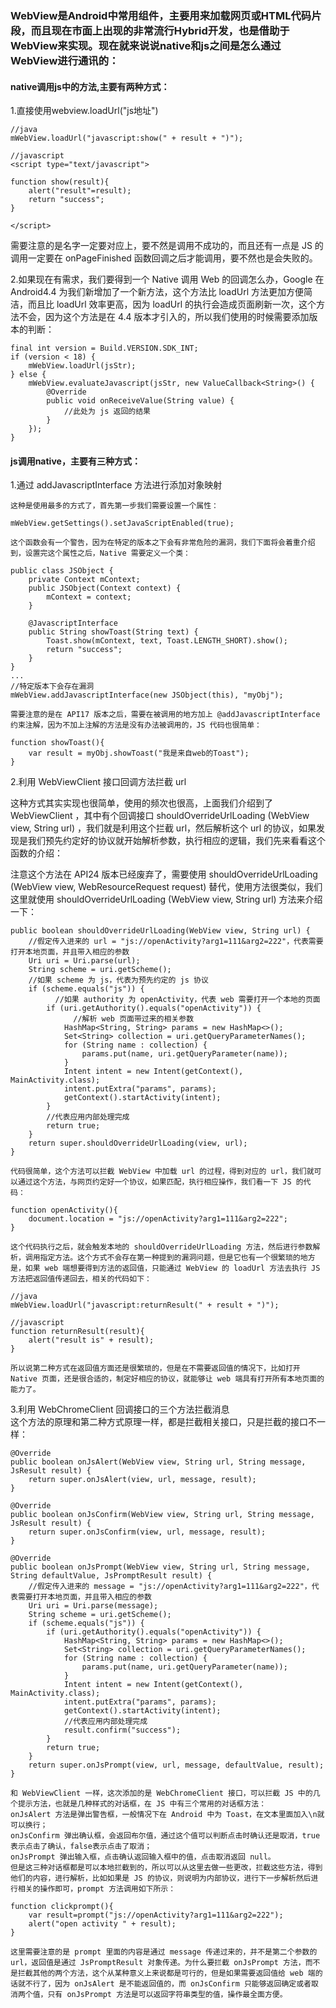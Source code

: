 ### WebView是Android中常用组件，主要用来加载网页或HTML代码片段，而且现在市面上出现的非常流行Hybrid开发，也是借助于WebView来实现。现在就来说说native和js之间是怎么通过WebView进行通讯的：  
#### native调用js中的方法,主要有两种方式：
1.直接使用webview.loadUrl("js地址")
```
//java
mWebView.loadUrl("javascript:show(" + result + ")");

//javascript
<script type="text/javascript">

function show(result){
    alert("result"=result);
    return "success";
}

</script>
```
需要注意的是名字一定要对应上，要不然是调用不成功的，而且还有一点是 JS 的调用一定要在 onPageFinished 函数回调之后才能调用，要不然也是会失败的。 

2.如果现在有需求，我们要得到一个 Native 调用 Web 的回调怎么办，Google 在 Android4.4 为我们新增加了一个新方法，这个方法比 loadUrl 方法更加方便简洁，而且比 loadUrl 效率更高，因为 loadUrl 的执行会造成页面刷新一次，这个方法不会，因为这个方法是在 4.4 版本才引入的，所以我们使用的时候需要添加版本的判断：
```
final int version = Build.VERSION.SDK_INT;
if (version < 18) {
    mWebView.loadUrl(jsStr);
} else {
    mWebView.evaluateJavascript(jsStr, new ValueCallback<String>() {
        @Override
        public void onReceiveValue(String value) {
            //此处为 js 返回的结果
        }
    });
}
```
#### js调用native，主要有三种方式：  
1.通过 addJavascriptInterface 方法进行添加对象映射  
```
这种是使用最多的方式了，首先第一步我们需要设置一个属性：

mWebView.getSettings().setJavaScriptEnabled(true);

这个函数会有一个警告，因为在特定的版本之下会有非常危险的漏洞，我们下面将会着重介绍到，设置完这个属性之后，Native 需要定义一个类：

public class JSObject {
    private Context mContext;
    public JSObject(Context context) {
        mContext = context;
    }

    @JavascriptInterface
    public String showToast(String text) {
        Toast.show(mContext, text, Toast.LENGTH_SHORT).show();
        return "success";
    }
}
...
//特定版本下会存在漏洞
mWebView.addJavascriptInterface(new JSObject(this), "myObj");

需要注意的是在 API17 版本之后，需要在被调用的地方加上 @addJavascriptInterface 约束注解，因为不加上注解的方法是没有办法被调用的，JS 代码也很简单：

function showToast(){
    var result = myObj.showToast("我是来自web的Toast");
}
```
2.利用 WebViewClient 接口回调方法拦截 url  

这种方式其实实现也很简单，使用的频次也很高，上面我们介绍到了 WebViewClient ，其中有个回调接口 shouldOverrideUrlLoading (WebView view, String url) ，我们就是利用这个拦截 url，然后解析这个 url 的协议，如果发现是我们预先约定好的协议就开始解析参数，执行相应的逻辑，我们先来看看这个函数的介绍：

注意这个方法在 API24 版本已经废弃了，需要使用 shouldOverrideUrlLoading (WebView view, WebResourceRequest request) 替代，使用方法很类似，我们这里就使用 shouldOverrideUrlLoading (WebView view, String url) 方法来介绍一下：
```
public boolean shouldOverrideUrlLoading(WebView view, String url) {
    //假定传入进来的 url = "js://openActivity?arg1=111&arg2=222"，代表需要打开本地页面，并且带入相应的参数
    Uri uri = Uri.parse(url);
    String scheme = uri.getScheme();
    //如果 scheme 为 js，代表为预先约定的 js 协议
    if (scheme.equals("js")) {
          //如果 authority 为 openActivity，代表 web 需要打开一个本地的页面
        if (uri.getAuthority().equals("openActivity")) {
              //解析 web 页面带过来的相关参数
            HashMap<String, String> params = new HashMap<>();
            Set<String> collection = uri.getQueryParameterNames();
            for (String name : collection) {
                params.put(name, uri.getQueryParameter(name));
            }
            Intent intent = new Intent(getContext(), MainActivity.class);
            intent.putExtra("params", params);
            getContext().startActivity(intent);
        }
        //代表应用内部处理完成
        return true;
    }
    return super.shouldOverrideUrlLoading(view, url);
}

代码很简单，这个方法可以拦截 WebView 中加载 url 的过程，得到对应的 url，我们就可以通过这个方法，与网页约定好一个协议，如果匹配，执行相应操作，我们看一下 JS 的代码：

function openActivity(){
    document.location = "js://openActivity?arg1=111&arg2=222";
}

这个代码执行之后，就会触发本地的 shouldOverrideUrlLoading 方法，然后进行参数解析，调用指定方法。这个方式不会存在第一种提到的漏洞问题，但是它也有一个很繁琐的地方是，如果 web 端想要得到方法的返回值，只能通过 WebView 的 loadUrl 方法去执行 JS 方法把返回值传递回去，相关的代码如下：

//java
mWebView.loadUrl("javascript:returnResult(" + result + ")");

//javascript
function returnResult(result){
    alert("result is" + result);
}

所以说第二种方式在返回值方面还是很繁琐的，但是在不需要返回值的情况下，比如打开 Native 页面，还是很合适的，制定好相应的协议，就能够让 web 端具有打开所有本地页面的能力了。
```
3.利用 WebChromeClient 回调接口的三个方法拦截消息  
这个方法的原理和第二种方式原理一样，都是拦截相关接口，只是拦截的接口不一样：
```
@Override
public boolean onJsAlert(WebView view, String url, String message, JsResult result) {
    return super.onJsAlert(view, url, message, result);
}

@Override
public boolean onJsConfirm(WebView view, String url, String message, JsResult result) {
    return super.onJsConfirm(view, url, message, result);
}

@Override
public boolean onJsPrompt(WebView view, String url, String message, String defaultValue, JsPromptResult result) {
    //假定传入进来的 message = "js://openActivity?arg1=111&arg2=222"，代表需要打开本地页面，并且带入相应的参数
    Uri uri = Uri.parse(message);
    String scheme = uri.getScheme();
    if (scheme.equals("js")) {
        if (uri.getAuthority().equals("openActivity")) {
            HashMap<String, String> params = new HashMap<>();
            Set<String> collection = uri.getQueryParameterNames();
            for (String name : collection) {
                params.put(name, uri.getQueryParameter(name));
            }
            Intent intent = new Intent(getContext(), MainActivity.class);
            intent.putExtra("params", params);
            getContext().startActivity(intent);
            //代表应用内部处理完成
            result.confirm("success");
        }
        return true;
    }
    return super.onJsPrompt(view, url, message, defaultValue, result);
}

和 WebViewClient 一样，这次添加的是 WebChromeClient 接口，可以拦截 JS 中的几个提示方法，也就是几种样式的对话框，在 JS 中有三个常用的对话框方法：
onJsAlert 方法是弹出警告框，一般情况下在 Android 中为 Toast，在文本里面加入\n就可以换行；
onJsConfirm 弹出确认框，会返回布尔值，通过这个值可以判断点击时确认还是取消，true表示点击了确认，false表示点击了取消；
onJsPrompt 弹出输入框，点击确认返回输入框中的值，点击取消返回 null。
但是这三种对话框都是可以本地拦截到的，所以可以从这里去做一些更改，拦截这些方法，得到他们的内容，进行解析，比如如果是 JS 的协议，则说明为内部协议，进行下一步解析然后进行相关的操作即可，prompt 方法调用如下所示：

function clickprompt(){
    var result=prompt("js://openActivity?arg1=111&arg2=222");
    alert("open activity " + result);
}

这里需要注意的是 prompt 里面的内容是通过 message 传递过来的，并不是第二个参数的 url，返回值是通过 JsPromptResult 对象传递。为什么要拦截 onJsPrompt 方法，而不是拦截其他的两个方法，这个从某种意义上来说都是可行的，但是如果需要返回值给 web 端的话就不行了，因为 onJsAlert 是不能返回值的，而 onJsConfirm 只能够返回确定或者取消两个值，只有 onJsPrompt 方法是可以返回字符串类型的值，操作最全面方便。
```
